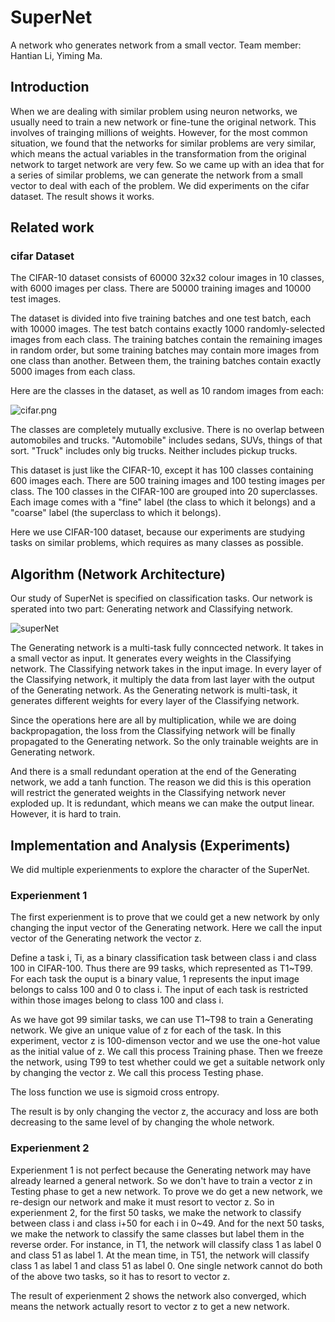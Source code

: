 # SuperNet

A network who generates network from a small vector. Team member: Hantian Li, Yiming Ma.

## Introduction

When we are dealing with similar problem using neuron networks, we usually need to train a new network or fine-tune the original network. This involves of trainging millions of weights. However, for the most common situation, we found that the networks for similar problems are very similar, which means the actual variables in the transformation from the original network to target network are very few. So we came up with an idea that for a series of similar problems, we can generate the network from a small vector to deal with each of the problem. We did experiments on the cifar dataset. The result shows it works. 


## Related work

### cifar Dataset

The CIFAR-10 dataset consists of 60000 32x32 colour images in 10 classes, with 6000 images per class. There are 50000 training images and 10000 test images. 

The dataset is divided into five training batches and one test batch, each with 10000 images. The test batch contains exactly 1000 randomly-selected images from each class. The training batches contain the remaining images in random order, but some training batches may contain more images from one class than another. Between them, the training batches contain exactly 5000 images from each class. 

Here are the classes in the dataset, as well as 10 random images from each:

![cifar.png](https://github.com/victorygod/SuperNet/blob/master/cifar.png)

The classes are completely mutually exclusive. There is no overlap between automobiles and trucks. "Automobile" includes sedans, SUVs, things of that sort. "Truck" includes only big trucks. Neither includes pickup trucks.

This dataset is just like the CIFAR-10, except it has 100 classes containing 600 images each. There are 500 training images and 100 testing images per class. The 100 classes in the CIFAR-100 are grouped into 20 superclasses. Each image comes with a "fine" label (the class to which it belongs) and a "coarse" label (the superclass to which it belongs).

Here we use CIFAR-100 dataset, because our experiments are studying tasks on similar problems, which requires as many classes as possible.

## Algorithm (Network Architecture)

Our study of SuperNet is specified on classification tasks. Our network is sperated into two part: Generating network and Classifying network. 

![superNet](https://github.com/victorygod/SuperNet/blob/master/supernet.png)

The Generating network is a multi-task fully conncected network. It takes in a small vector as input. It generates every weights in the Classifying network. The Classifying network takes in the input image. In every layer of the Classifying network, it multiply the data from last layer with the output of the Generating network. As the Generating network is multi-task, it generates different weights for every layer of the Classifying network. 

Since the operations here are all by multiplication, while we are doing backpropagation, the loss from the Classifying network will be finally propagated to the Generating network. So the only trainable weights are in Generating network. 

And there is a small redundant operation at the end of the Generating network, we add a tanh function. The reason we did this is this operation will restrict the generated weights in the Classifying network never exploded up. It is redundant, which means we can make the output linear. However, it is hard to train.

## Implementation and Analysis (Experiments)

We did multiple experienments to explore the character of the SuperNet.

### Experienment 1

The first experienment is to prove that we could get a new network by only changing the input vector of the Generating network. Here we call the input vector of the Generating network the vector z. 

Define a task i, Ti, as a binary classification task between class i and class 100 in CIFAR-100. Thus there are 99 tasks, which represented as T1~T99. For each task the ouput is a binary value, 1 represents the input image belongs to calss 100 and 0 to class i. The input of each task is restricted within those images belong to class 100 and class i.

As we have got 99 similar tasks, we can use T1~T98 to train a Generating network. We give an unique value of z for each of the task. In this experiment, vector z is 100-dimenson vector and we use the one-hot value as the initial value of z. We call this process Training phase. Then we freeze the network, using T99 to test whether could we get a suitable network only by changing the vector z. We call this process Testing phase.

The loss function we use is sigmoid cross entropy. 

The result is by only changing the vector z, the accuracy and loss are both decreasing to the same level of by changing the whole network.

### Experienment 2

Experienment 1 is not perfect because the Generating network may have already learned a general network. So we don't have to train a vector z in Testing phase to get a new network. To prove we do get a new network, we re-design our network and make it must resort to vector z. So in experienment 2, for the first 50 tasks, we make the network to classify between class i and class i+50 for each i in 0~49. And for the next 50 tasks, we make the network to classify the same classes but label them in the reverse order. For instance, in T1, the network will classify class 1 as label 0 and class 51 as label 1. At the mean time, in T51, the network will classify class 1 as label 1 and class 51 as label 0. One single network cannot do both of the above two tasks, so it has to resort to vector z.

The result of experienment 2 shows the network also converged, which means the network actually resort to vector z to get a new network.



